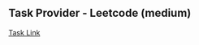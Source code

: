 ## Task Provider - Leetcode (medium)

[Task Link](https://leetcode.com/problems/maximum-length-of-a-concatenated-string-with-unique-characters/description/?envType=daily-question&envId=2024-01-23)